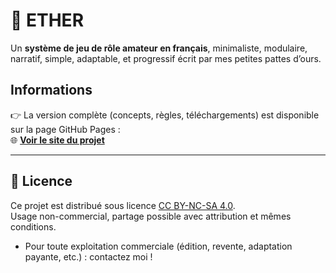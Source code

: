 # 🎲 ETHER
Un **système de jeu de rôle amateur en français**, minimaliste, modulaire, narratif, simple, adaptable, et progressif écrit par mes petites pattes d’ours.

## Informations

👉 La version complète (concepts, règles, téléchargements) est disponible sur la page GitHub Pages :  
🌐 [**Voir le site du projet**](https://oursblanc42.github.io/Ether/)

---

## 📜 Licence
Ce projet est distribué sous licence [CC BY-NC-SA 4.0](./LICENSE.md).  
Usage non-commercial, partage possible avec attribution et mêmes conditions.

- Pour toute exploitation commerciale (édition, revente, adaptation payante, etc.) : contactez moi !


